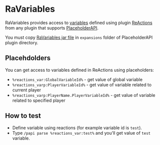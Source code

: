 # RaVariables

RaVariables provides access to [variables](https://github.com/Redolith/ReActions/wiki/Variables) defined using plugin [ReActions](https://github.com/Redolith/ReActions) from any plugin that supports [PlaceholderAPI](https://github.com/extendedclip/PlaceholderAPI).

You must copy [RaVariables jar file](https://circleci.com/gh/Redolith/RaVariables) in `expansions` folder of PlaceholderAPI plugin directory.
 

## Placehdolders

You can get access to variables defined in ReActions using placeholders:

* `%reactions_var:GlobalVariableId%` - get value of global variable
* `%reactions_varp:PlayerVariableId%` - get value of variable related to current player
* `%reactions_varp:PlayerName.PlayerVariableId%` - get value of variable related to specified player

 
## How to test
* Define variable using reactions (for example variable id is `test`). 
* Type `/papi parse %reactions_var:test%` and you'll get value of `test` variable.
